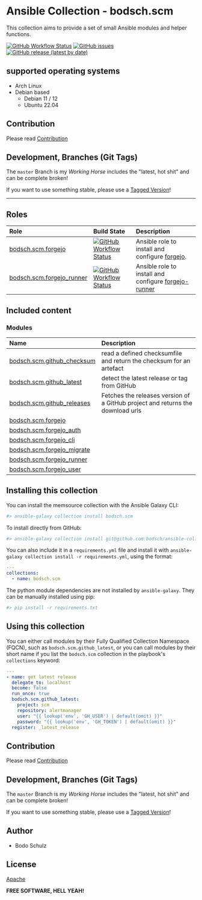 # Ansible Collection - bodsch.scm


This collection aims to provide a set of small Ansible modules and helper functions.


[![GitHub Workflow Status](https://img.shields.io/github/actions/workflow/status/bodsch/ansible-collection-scm/main.yml?branch=main)][ci]
[![GitHub issues](https://img.shields.io/github/issues/bodsch/ansible-collection-scm)][issues]
[![GitHub release (latest by date)](https://img.shields.io/github/v/release/bodsch/ansible-collection-scm)][releases]

[ci]: https://github.com/bodsch/ansible-collection-scm/actions
[issues]: https://github.com/bodsch/ansible-collection-scm/issues?q=is%3Aopen+is%3Aissue
[releases]: https://github.com/bodsch/ansible-collection-scm/releases


## supported operating systems

* Arch Linux
* Debian based
    - Debian 11 / 12
    - Ubuntu 22.04


## Contribution

Please read [Contribution](CONTRIBUTING.md)

## Development,  Branches (Git Tags)

The `master` Branch is my *Working Horse* includes the "latest, hot shit" and can be complete broken!

If you want to use something stable, please use a [Tagged Version](https://github.com/bodsch/ansible-collection-scm/tags)!

---

## Roles

| Role                                                           | Build State | Description |
|:-------------------------------------------------------------- | :---- | :---- |
| [bodsch.scm.forgejo](./roles/forgejo/README.md)                | [![GitHub Workflow Status](https://img.shields.io/github/actions/workflow/status/bodsch/ansible-collection-scm/forgejo.yml?branch=main)][workflow-forgejo] | Ansible role to install and configure [forgejo](https://forgejo.org/). |
| [bodsch.scm.forgejo_runner](./roles/forgejo_runner/README.md)  | [![GitHub Workflow Status](https://img.shields.io/github/actions/workflow/status/bodsch/ansible-collection-scm/forgejo-runner.yml?branch=main)][workflow-forgejo_runner]| Ansible role to install and configure [forgejo-runner](https://code.forgejo.org/forgejo/runner) |

[workflow-forgejo]: https://github.com/bodsch/ansible-collection-scm/actions/workflows/forgejo.yml
[workflow-forgejo_runner]: https://github.com/bodsch/ansible-collection-scm/actions/workflows/forgejo-runner.yml


## Included content

### Modules

| Name                      | Description |
|:--------------------------|:----|
| [bodsch.scm.github_checksum](./plugins/modules/github_checksum.py) | read a defined checksumfile and return the checksum for an artefact | 
| [bodsch.scm.github_latest](./plugins/modules/github_latest.py)     | detect the latest release or tag from GitHub | 
| [bodsch.scm.github_releases](./plugins/modules/github_releases.py) | Fetches the releases version of a GitHub project and returns the download urls | 
| [bodsch.scm.forgejo](./plugins/modules/forgejo.py)                 | | 
| [bodsch.scm.forgejo_auth](./plugins/modules/forgejo_auth.py)       | | 
| [bodsch.scm.forgejo_cli](./plugins/modules/forgejo_cli.py)         | | 
| [bodsch.scm.forgejo_migrate](./plugins/modules/forgejo_migrate.py) | | 
| [bodsch.scm.forgejo_runner](./plugins/modules/forgejo_runner.py)   | | 
| [bodsch.scm.forgejo_user](./plugins/modules/forgejo_user.py)       | | 

## Installing this collection

You can install the memsource collection with the Ansible Galaxy CLI:

```sh
#> ansible-galaxy collection install bodsch.scm
```

To install directly from GitHub:

```sh
#> ansible-galaxy collection install git@github.com:bodsch/ansible-collection-scm.git
```


You can also include it in a `requirements.yml` file and install it with `ansible-galaxy collection install -r requirements.yml`, using the format:

```yaml
---
collections:
  - name: bodsch.scm
```

The python module dependencies are not installed by `ansible-galaxy`.  They can
be manually installed using pip:

```sh
#> pip install -r requirements.txt
```

## Using this collection


You can either call modules by their Fully Qualified Collection Namespace (FQCN), such as `bodsch.scm.github_latest`, 
or you can call modules by their short name if you list the `bodsch.scm` collection in the playbook's `collections` keyword:

```yaml
---
- name: get latest release
  delegate_to: localhost
  become: false
  run_once: true
  bodsch.scm.github_latest:
    project: scm
    repository: alertmanager
    user: "{{ lookup('env', 'GH_USER') | default(omit) }}"
    password: "{{ lookup('env', 'GH_TOKEN') | default(omit) }}"
  register: _latest_release
```


## Contribution

Please read [Contribution](CONTRIBUTING.md)

## Development,  Branches (Git Tags)

The `master` Branch is my *Working Horse* includes the "latest, hot shit" and can be complete broken!

If you want to use something stable, please use a [Tagged Version](https://github.com/bodsch/ansible-collection-scm/tags)!


## Author

- Bodo Schulz

## License

[Apache](LICENSE)

**FREE SOFTWARE, HELL YEAH!**
